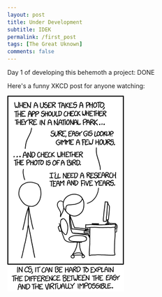 ```yaml
---
layout: post
title: Under Development
subtitle: IDEK
permalink: /first_post
tags: [The Great Uknown]
comments: false
---
```


Day 1 of developing this behemoth a project: DONE

Here's a funny XKCD post for anyone watching:

![Adding new features to this website](_posts/tasks.png)

